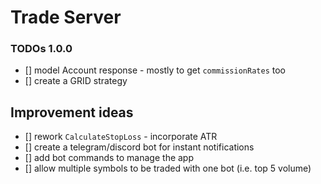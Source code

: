 # Trade Server

### TODOs 1.0.0
* [] model Account response - mostly to get `commissionRates` too
* [] create a GRID strategy

## Improvement ideas
* [] rework `CalculateStopLoss` - incorporate ATR
* [] create a telegram/discord bot for instant notifications
* [] add bot commands to manage the app
* [] allow multiple symbols to be traded with one bot (i.e. top 5 volume)
